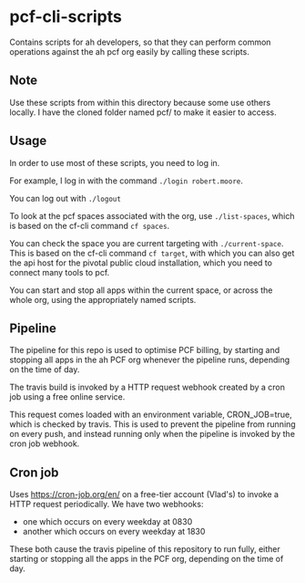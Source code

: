 # pcf-cli-scripts

Contains scripts for ah developers, so that they can perform common operations against the ah pcf org
easily by calling these scripts.

## Note

Use these scripts from within this directory because some use others locally. I have the cloned folder named pcf/ to make it
easier to access.

## Usage

In order to use most of these scripts, you need to log in.

For example, I log in with the command `./login robert.moore`.

You can log out with `./logout`

To look at the pcf spaces associated with the org, use `./list-spaces`, which is based on the cf-cli command
`cf spaces`.

You can check the space you are current targeting with `./current-space`. This is based on the cf-cli command
`cf target`, with which you can also get the api host for the pivotal public cloud installation, which you need to
connect many tools to pcf.

You can start and stop all apps within the current space, or across the whole org, using the appropriately named
scripts.

## Pipeline

The pipeline for this repo is used to optimise PCF billing, by starting and stopping all apps in the ah PCF org whenever
the pipeline runs, depending on the time of day.

The travis build is invoked by a HTTP request webhook created by a cron job using a free online service.

This request comes loaded with an environment variable, CRON_JOB=true, which is checked by travis. This is used to prevent
the pipeline from running on every push, and instead running only when the pipeline is invoked by the cron job webhook.

## Cron job

Uses https://cron-job.org/en/ on a free-tier account (Vlad's) to invoke a HTTP request periodically. We have two
webhooks:

- one which occurs on every weekday at 0830
- another which occurs on every weekday at 1830

These both cause the travis pipeline of this repository to run fully, either starting or stopping all the apps in the PCF
org, depending on the time of day.
